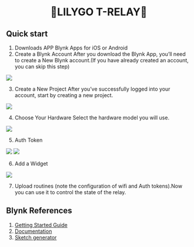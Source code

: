 <h1 align = "center">🌟LILYGO T-RELAY🌟</h1>

## Quick start
1. Downloads APP
Blynk Apps for iOS or Android
2. Create a Blynk Account
After you download the Blynk App, you’ll need to create a New Blynk account.(If you have already created an account, you can skip this step)

  ![](../../../image/Create_a_Blynk_Account.png)

3. Create a New Project
After you’ve successfully logged into your account, start by creating a new project.

  ![](../../../image/Create_a_New_Project.png)

4. Choose Your Hardware
Select the hardware model you will use. 

  ![](../../../image/Choose_Your_Hardware.png)

5. Auth Token

  ![](../../../image/Auth_Token_1.png)
  ![](../../../image/Auth_Token_2.png)

6. Add a Widget

  ![](../../../image/Add_a_Widget.png)

7. Upload routines (note the configuration of wifi and Auth tokens).Now you can use it to control the state of the relay.

## Blynk References

1. [Getting Started Guide](https://www.blynk.cc/getting-started)
2. [Documentation](https://docs.blynk.io/en/blynk.apps/overview)
3. [Sketch generator](https://examples.blynk.cc/)
